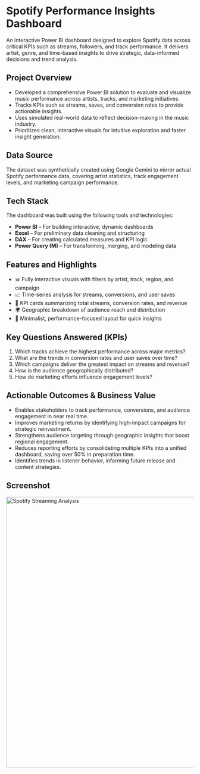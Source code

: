 # Spotify Performance Insights Dashboard

An interactive Power BI dashboard designed to explore Spotify data across critical KPIs such as streams, followers, and track performance. It delivers artist, genre, and time-based insights to drive strategic, data-informed decisions and trend analysis.

## Project Overview

- Developed a comprehensive Power BI solution to evaluate and visualize music performance across artists, tracks, and marketing initiatives.
- Tracks KPIs such as streams, saves, and conversion rates to provide actionable insights.
- Uses simulated real-world data to reflect decision-making in the music industry.
- Prioritizes clean, interactive visuals for intuitive exploration and faster insight generation.

## Data Source

The dataset was synthetically created using Google Gemini to mirror actual Spotify performance data, covering artist statistics, track engagement levels, and marketing campaign performance.

## Tech Stack

The dashboard was built using the following tools and technologies:

- **Power BI** – For building interactive, dynamic dashboards
- **Excel** – For preliminary data cleaning and structuring
- **DAX** – For creating calculated measures and KPI logic
- **Power Query (M)** – For transforming, merging, and modeling data

## Features and Highlights

- 📊 Fully interactive visuals with filters by artist, track, region, and campaign
- 📈 Time-series analysis for streams, conversions, and user saves
- 🎯 KPI cards summarizing total streams, conversion rates, and revenue
- 🌍 Geographic breakdown of audience reach and distribution
- 📌 Minimalist, performance-focused layout for quick insights
  
## Key Questions Answered (KPIs)

1. Which tracks achieve the highest performance across major metrics?
2. What are the trends in conversion rates and user saves over time?
3. Which campaigns deliver the greatest impact on streams and revenue?
4. How is the audience geographically distributed?
5. How do marketing efforts influence engagement levels?

## Actionable Outcomes & Business Value

- Enables stakeholders to track performance, conversions, and audience engagement in near real time.
- Improves marketing returns by identifying high-impact campaigns for strategic reinvestment.
- Strengthens audience targeting through geographic insights that boost regional engagement.
- Reduces reporting efforts by consolidating multiple KPIs into a unified dashboard, saving over 50% in preparation time.
- Identifies trends in listener behavior, informing future release and content strategies.

## Screenshot

<img width="1430" height="728" alt="Spotify Streaming Analysis" src="https://github.com/user-attachments/assets/8e0ce998-52e7-4a2e-b4ab-48c51ec2d2ee" />

